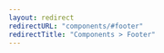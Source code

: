 ```yaml
---
layout: redirect
redirectURL: "components/#footer"
redirectTitle: "Components > Footer"
---
```

